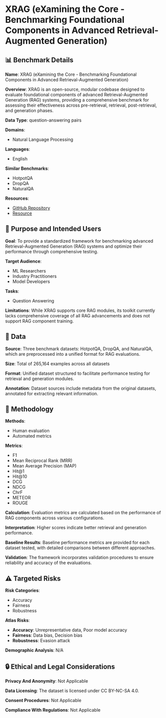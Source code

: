 # XRAG (eXamining the Core - Benchmarking Foundational Components in Advanced Retrieval-Augmented Generation)

## 📊 Benchmark Details

**Name**: XRAG (eXamining the Core - Benchmarking Foundational Components in Advanced Retrieval-Augmented Generation)

**Overview**: XRAG is an open-source, modular codebase designed to evaluate foundational components of advanced Retrieval-Augmented Generation (RAG) systems, providing a comprehensive benchmark for assessing their effectiveness across pre-retrieval, retrieval, post-retrieval, and generation phases.

**Data Type**: question-answering pairs

**Domains**:
- Natural Language Processing

**Languages**:
- English

**Similar Benchmarks**:
- HotpotQA
- DropQA
- NaturalQA

**Resources**:
- [GitHub Repository](https://github.com/DocAILab/XRAG)
- [Resource](https://huggingface.co/datasets/DocAILab/XRAG_Dataset)

## 🎯 Purpose and Intended Users

**Goal**: To provide a standardized framework for benchmarking advanced Retrieval-Augmented Generation (RAG) systems and optimize their performance through comprehensive testing.

**Target Audience**:
- ML Researchers
- Industry Practitioners
- Model Developers

**Tasks**:
- Question Answering

**Limitations**: While XRAG supports core RAG modules, its toolkit currently lacks comprehensive coverage of all RAG advancements and does not support RAG component training.

## 💾 Data

**Source**: Three benchmark datasets: HotpotQA, DropQA, and NaturalQA, which are preprocessed into a unified format for RAG evaluations.

**Size**: Total of 265,164 examples across all datasets

**Format**: Unified dataset structured to facilitate performance testing for retrieval and generation modules.

**Annotation**: Dataset sources include metadata from the original datasets, annotated for extracting relevant information.

## 🔬 Methodology

**Methods**:
- Human evaluation
- Automated metrics

**Metrics**:
- F1
- Mean Reciprocal Rank (MRR)
- Mean Average Precision (MAP)
- Hit@1
- Hit@10
- DCG
- NDCG
- ChrF
- METEOR
- ROUGE

**Calculation**: Evaluation metrics are calculated based on the performance of RAG components across various configurations.

**Interpretation**: Higher scores indicate better retrieval and generation performance.

**Baseline Results**: Baseline performance metrics are provided for each dataset tested, with detailed comparisons between different approaches.

**Validation**: The framework incorporates validation procedures to ensure reliability and accuracy of the evaluations.

## ⚠️ Targeted Risks

**Risk Categories**:
- Accuracy
- Fairness
- Robustness

**Atlas Risks**:
- **Accuracy**: Unrepresentative data, Poor model accuracy
- **Fairness**: Data bias, Decision bias
- **Robustness**: Evasion attack

**Demographic Analysis**: N/A

## 🔒 Ethical and Legal Considerations

**Privacy And Anonymity**: Not Applicable

**Data Licensing**: The dataset is licensed under CC BY-NC-SA 4.0.

**Consent Procedures**: Not Applicable

**Compliance With Regulations**: Not Applicable
